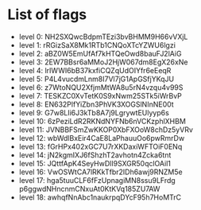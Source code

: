 # List of flags

- level 0: NH2SXQwcBdpmTEzi3bvBHMM9H66vVXjL
- level 1: rRGizSaX8Mk1RTb1CNQoXTcYZWU6lgzi
- level 2: aBZ0W5EmUfAf7kHTQeOwd8bauFJ2lAiG
- level 3: 2EW7BBsr6aMMoJ2HjW067dm8EgX26xNe
- level 4: lrIWWI6bB37kxfiCQZqUdOIYfr6eEeqR
- level 5: P4L4vucdmLnm8I7Vl7jG1ApGSfjYKqJU
- level 6: z7WtoNQU2XfjmMtWA8u5rN4vzqu4v99S
- level 7: TESKZC0XvTetK0S9xNwm25STk5iWrBvP
- level 8: EN632PlfYiZbn3PhVK3XOGSlNInNE00t
- level 9: G7w8LIi6J3kTb8A7j9LgrywtEUlyyp6s
- level 10: 6zPeziLdR2RKNdNYFNb6nVCKzphlXHBM
- level 11: JVNBBFSmZwKKOP0XbFXOoW8chDz5yVRv
- level 12: wbWdlBxEir4CaE8LaPhauuOo6pwRmrDw
- level 13: fGrHPx402xGC7U7rXKDaxiWFTOiF0ENq
- level 14: jN2kgmIXJ6fShzhT2avhotn4Zcka6tnt
- level 15: JQttfApK4SeyHwDlI9SXGR50qclOAil1
- level 16: VwOSWtCA7lRKkTfbr2IDh6awj9RNZM5e
- level 17: hga5tuuCLF6fFzUpnagiMN8ssu9LFrdg p6ggwdNHncnmCNxuAt0KtKVq185ZU7AW
- level 18: awhqfNnAbc1naukrpqDYcF95h7HoMTrC
